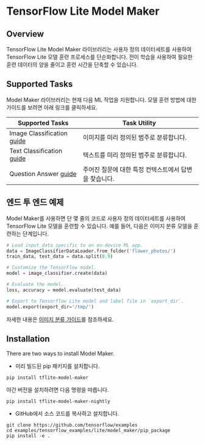 # TensorFlow Lite Model Maker

## Overview

TensorFlow Lite Model Maker 라이브러리는 사용자 정의 데이터세트를 사용하여 TensorFlow Lite 모델 훈련 프로세스를 단순화합니다. 전이 학습을 사용하여 필요한 훈련 데이터의 양을 줄이고 훈련 시간을 단축할 수 있습니다.

## Supported Tasks

Model Maker 라이브러리는 현재 다음 ML 작업을 지원합니다. 모델 훈련 방법에 대한 가이드를 보려면 아래 링크를 클릭하세요.

Supported Tasks | Task Utility
--- | ---
Image Classification [guide](https://www.tensorflow.org/lite/tutorials/model_maker_image_classification) | 이미지를 미리 정의된 범주로 분류합니다.
Text Classification [guide](https://www.tensorflow.org/lite/tutorials/model_maker_text_classification) | 텍스트를 미리 정의된 범주로 분류합니다.
Question Answer [guide](https://www.tensorflow.org/lite/tutorials/model_maker_question_answer) | 주어진 질문에 대한 특정 컨텍스트에서 답변을 찾습니다.

## 엔드 투 엔드 예제

Model Maker를 사용하면 단 몇 줄의 코드로 사용자 정의 데이터세트를 사용하여 TensorFlow Lite 모델을 훈련할 수 있습니다. 예를 들어, 다음은 이미지 분류 모델을 훈련하는 단계입니다.

```python
# Load input data specific to an on-device ML app.
data = ImageClassifierDataLoader.from_folder('flower_photos/')
train_data, test_data = data.split(0.9)

# Customize the TensorFlow model.
model = image_classifier.create(data)

# Evaluate the model.
loss, accuracy = model.evaluate(test_data)

# Export to Tensorflow Lite model and label file in `export_dir`.
model.export(export_dir='/tmp/')
```

자세한 내용은 [이미지 분류 가이드](https://www.tensorflow.org/lite/tutorials/model_maker_image_classification)를 참조하세요.

## Installation

There are two ways to install Model Maker.

- 미리 빌드된 pip 패키지를 설치합니다.

```shell
pip install tflite-model-maker
```

야간 버전을 설치하려면 다음 명령을 따릅니다.

```shell
pip install tflite-model-maker-nightly
```

- GitHub에서 소스 코드를 복사하고 설치합니다.

```shell
git clone https://github.com/tensorflow/examples
cd examples/tensorflow_examples/lite/model_maker/pip_package
pip install -e .
```
